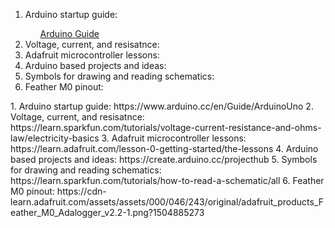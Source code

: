 <ol>
  <li>Arduino startup guide:</li>
    <ul style="list-style-type:none;">
    <li><a href="https://www.arduino.cc/en/Guide/ArduinoUno">Arduino Guide</a></li>
    </ul>
  <li>Voltage, current, and resisatnce:</li>
  <li>Adafruit microcontroller lessons:</li>
  <li>Arduino based projects and ideas:</li>
  <li>Symbols for drawing and reading schematics:</li>
  <li>Feather M0 pinout:</li>
</ol> 
1. Arduino startup guide:  
https://www.arduino.cc/en/Guide/ArduinoUno 
2. Voltage, current, and resisatnce:  
https://learn.sparkfun.com/tutorials/voltage-current-resistance-and-ohms-law/electricity-basics
3. Adafruit microcontroller lessons:  
https://learn.adafruit.com/lesson-0-getting-started/the-lessons
4. Arduino based projects and ideas:  
https://create.arduino.cc/projecthub
5. Symbols for drawing and reading schematics:  
https://learn.sparkfun.com/tutorials/how-to-read-a-schematic/all
6. Feather M0 pinout:  
https://cdn-learn.adafruit.com/assets/assets/000/046/243/original/adafruit_products_Feather_M0_Adalogger_v2.2-1.png?1504885273
